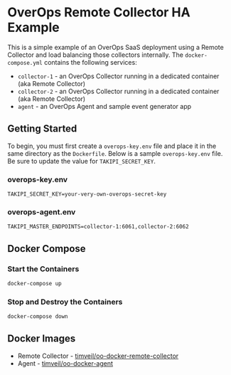 # OverOps Remote Collector HA Example
This is a simple example of an OverOps SaaS deployment using a Remote Collector and load balancing those collectors internally.  The `docker-compose.yml` contains the following services:
* `collector-1` - an OverOps Collector running in a dedicated container (aka Remote Collector)
* `collector-2` - an OverOps Collector running in a dedicated container (aka Remote Collector)
* `agent` - an OverOps Agent and sample event generator app

## Getting Started
To begin, you must first create a `overops-key.env` file and place it in the same directory as the `Dockerfile`.  Below is a sample `overops-key.env` file.  Be sure to update the value for `TAKIPI_SECRET_KEY`.

### overops-key.env
```properties
TAKIPI_SECRET_KEY=your-very-own-overops-secret-key
```

### overops-agent.env
```properties
TAKIPI_MASTER_ENDPOINTS=collector-1:6061,collector-2:6062
```

## Docker Compose

### Start the Containers
```bash
docker-compose up
```

### Stop and Destroy the Containers
```bash
docker-compose down
```

## Docker Images
* Remote Collector - [timveil/oo-docker-remote-collector](https://hub.docker.com/r/timveil/oo-docker-remote-collector/)
* Agent - [timveil/oo-docker-agent](https://hub.docker.com/r/timveil/oo-docker-agent/)
